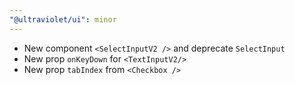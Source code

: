 ```yaml
---
"@ultraviolet/ui": minor
---
```


- New component `<SelectInputV2 />` and deprecate `SelectInput`
- New prop `onKeyDown` for `<TextInputV2/>`
- New prop `tabIndex` from `<Checkbox />`